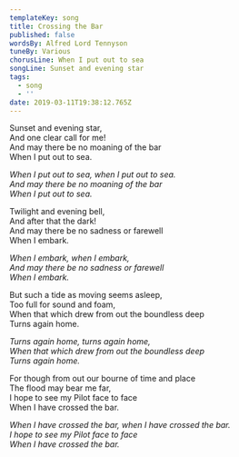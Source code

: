 ```yaml
---
templateKey: song
title: Crossing the Bar
published: false
wordsBy: Alfred Lord Tennyson
tuneBy: Various
chorusLine: When I put out to sea
songLine: Sunset and evening star
tags:
  - song
  - ''
date: 2019-03-11T19:38:12.765Z
---
```

Sunset and evening star,\
And one clear call for me!\
And may there be no moaning of the bar\
When I put out to sea.

_When I put out to sea, when I put out to sea._\
_And may there be no moaning of the bar_\
_When I put out to sea._

Twilight and evening bell,\
And after that the dark!\
And may there be no sadness or farewell\
When I embark.

_When I embark, when I embark,_\
_And may there be no sadness or farewell_\
_When I embark._

But such a tide as moving seems asleep,\
Too full for sound and foam,\
When that which drew from out the boundless deep\
Turns again home.

_Turns again home, turns again home,_\
_When that which drew from out the boundless deep_\
_Turns again home._

For though from out our bourne of time and place\
The flood may bear me far,\
I hope to see my Pilot face to face\
When I have crossed the bar.

_When I have crossed the bar, when I have crossed the bar._\
_I hope to see my Pilot face to face_\
_When I have crossed the bar._
